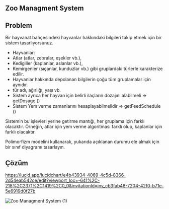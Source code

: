 ## Zoo Managment System

## Problem
Bir hayvanat bahçesindeki hayvanlar hakkındaki bilgileri takip etmek için bir sistem tasarlıyorsunuz.

- Hayvanlar:
- Atlar (atlar, zebralar, eşekler vb.),
- Kedigiller (kaplanlar, aslanlar vb.),
- Kemirgenler (sıçanlar, kunduzlar vb.) gibi gruplardaki türlerle karakterize edilir.
- Hayvanlar hakkında depolanan bilgilerin çoğu tüm gruplamalar için aynıdır.
- tür adı, ağırlığı, yaşı vb.
- Sistem ayrıca her hayvan için belirli ilaçların dozajını alabilmeli => getDosage ()
- Sistem Yem verme zamanlarını hesaplayabilmelidir => getFeedSchedule ()

Sistemin bu işlevleri yerine getirme mantığı, her gruplama için farklı olacaktır. Örneğin, atlar için yem verme algoritması farklı olup, kaplanlar için farklı olacaktır.

Polimorfizm modelini kullanarak, yukarıda açıklanan durumu ele almak için bir sınıf diyagramı tasarlayın.

## Çözüm

https://lucid.app/lucidchart/e4b43934-4069-4c5d-8366-2d54eab542ce/edit?viewport_loc=-641%2C-218%2C2371%2C1419%2C0_0&invitationId=inv_cb3fab48-7204-42f0-b71e-5e6919d0f27b

![Zoo Managment System (1)](https://user-images.githubusercontent.com/78081616/230768634-a76afef4-578b-4b9e-b821-ef036680d0ce.png)
